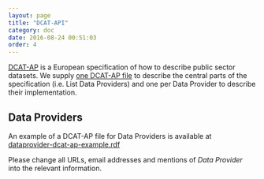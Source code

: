 ```yaml
---
layout: page
title: "DCAT-API"
category: doc
date: 2016-08-24 00:51:03
order: 4
---
```

[DCAT-AP](https://joinup.ec.europa.eu/asset/dcat_application_profile/description) is a European specification of how to
describe public sector datasets. We supply [one DCAT-AP file](/Open-Accounts-Payable/datasets/dcat) to describe the
central parts of the specification (i.e. List Data Providers) and one per Data Provider to describe their implementation.

## Data Providers
An example of a DCAT-AP file for Data Providers is available at [dataprovider-dcat-ap-example.rdf](/Open-Accounts-Payable/dataprovider-dcat-ap-example.rdf)

Please change all URLs, email addresses and mentions of *Data Provider* into the relevant information.